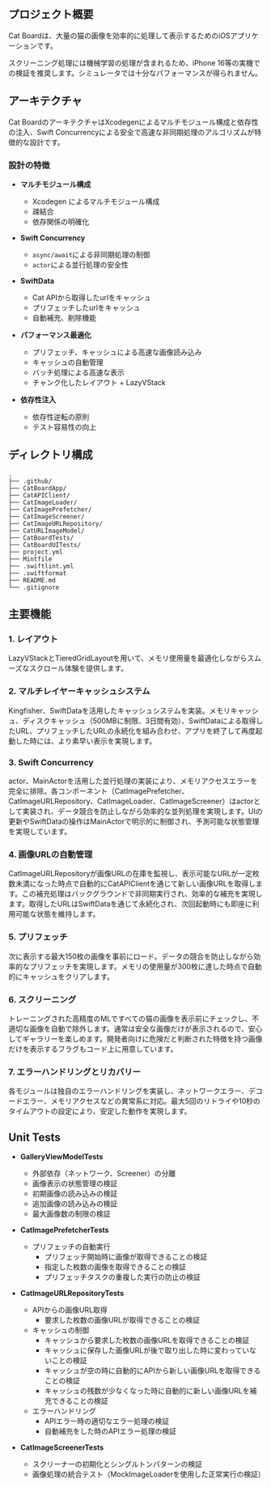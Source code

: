 ## プロジェクト概要

Cat Boardは、大量の猫の画像を効率的に処理して表示するためのiOSアプリケーションです。

スクリーニング処理には機械学習の処理が含まれるため、iPhone 16等の実機での検証を推奨します。シミュレータでは十分なパフォーマンスが得られません。

## アーキテクチャ

Cat BoardのアーキテクチャはXcodegenによるマルチモジュール構成と依存性の注入、Swift Concurrencyによる安全で高速な非同期処理のアルゴリズムが特徴的な設計です。

### 設計の特徴

- **マルチモジュール構成**
  - Xcodegen によるマルチモジュール構成
  - 疎結合
  - 依存関係の明確化

- **Swift Concurrency**
  - `async/await`による非同期処理の制御
  - `actor`による並行処理の安全性

- **SwiftData**
  - Cat APIから取得したurlをキャッシュ
  - プリフェッチしたurlをキャッシュ
  - 自動補充、削除機能

- **パフォーマンス最適化**
  - プリフェッチ、キャッシュによる高速な画像読み込み
  - キャッシュの自動管理
  - バッチ処理による高速な表示
  - チャンク化したレイアウト + LazyVStack

- **依存性注入**
  - 依存性逆転の原則
  - テスト容易性の向上

## ディレクトリ構成

```
.
├── .github/
├── CatBoardApp/
├── CatAPIClient/
├── CatImageLoader/
├── CatImagePrefetcher/
├── CatImageScreener/
├── CatImageURLRepository/
├── CatURLImageModel/
├── CatBoardTests/
├── CatBoardUITests/
├── project.yml
├── Mintfile
├── .swiftlint.yml
├── .swiftformat
├── README.md
└── .gitignore
```

## 主要機能

### 1. レイアウト
LazyVStackとTieredGridLayoutを用いて、メモリ使用量を最適化しながらスムーズなスクロール体験を提供します。

### 2. マルチレイヤーキャッシュシステム
Kingfisher、SwiftDataを活用したキャッシュシステムを実装。メモリキャッシュ、ディスクキャッシュ（500MBに制限、3日間有効）、SwiftDataによる取得したURL、プリフェッチしたURLの永続化を組み合わせ、アプリを終了して再度起動した時には、より素早い表示を実現します。

### 3. Swift Concurrency
actor、MainActorを活用した並行処理の実装により、メモリアクセスエラーを完全に排除。各コンポーネント（CatImagePrefetcher、CatImageURLRepository、CatImageLoader、CatImageScreener）はactorとして実装され、データ競合を防止しながら効率的な並列処理を実現します。UIの更新やSwiftDataの操作はMainActorで明示的に制御され、予測可能な状態管理を実現しています。

### 4. 画像URLの自動管理
CatImageURLRepositoryが画像URLの在庫を監視し、表示可能なURLが一定枚数未満になった時点で自動的にCatAPIClientを通じて新しい画像URLを取得します。この補充処理はバックグラウンドで非同期実行され、効率的な補充を実現します。取得したURLはSwiftDataを通じて永続化され、次回起動時にも即座に利用可能な状態を維持します。

### 5. プリフェッチ
次に表示する最大150枚の画像を事前にロード。データの競合を防止しながら効率的なプリフェッチを実現します。メモリの使用量が300枚に達した時点で自動的にキャッシュをクリアします。

### 6. スクリーニング
トレーニングされた高精度のMLですべての猫の画像を表示前にチェックし、不適切な画像を自動で除外します。通常は安全な画像だけが表示されるので、安心してギャラリーを楽しめます。開発者向けに危険だと判断された特徴を持つ画像だけを表示するフラグもコード上に用意しています。

### 7. エラーハンドリングとリカバリー
各モジュールは独自のエラーハンドリングを実装し、ネットワークエラー、デコードエラー、メモリアクセスなどの異常系に対応。最大5回のリトライや10秒のタイムアウトの設定により、安定した動作を実現します。
  
## Unit Tests

- **GalleryViewModelTests**
  - 外部依存（ネットワーク、Screener）の分離
  - 画像表示の状態管理の検証
  - 初期画像の読み込みの検証
  - 追加画像の読み込みの検証
  - 最大画像数の制限の検証

- **CatImagePrefetcherTests**
  - プリフェッチの自動実行
    - プリフェッチ開始時に画像が取得できることの検証
    - 指定した枚数の画像を取得できることの検証
    - プリフェッチタスクの重複した実行の防止の検証

- **CatImageURLRepositoryTests**
  - APIからの画像URL取得
    - 要求した枚数の画像URLが取得できることの検証
  - キャッシュの制御
    - キャッシュから要求した枚数の画像URLを取得できることの検証
    - キャッシュに保存した画像URLが後で取り出した時に変わっていないことの検証
    - キャッシュが空の時に自動的にAPIから新しい画像URLを取得できることの検証
    - キャッシュの残数が少なくなった時に自動的に新しい画像URLを補充できることの検証
  - エラーハンドリング
    - APIエラー時の適切なエラー処理の検証
    - 自動補充をした時のAPIエラー処理の検証

- **CatImageScreenerTests**
  - スクリーナーの初期化とシングルトンパターンの検証
  - 画像処理の統合テスト（MockImageLoaderを使用した正常実行の検証）
